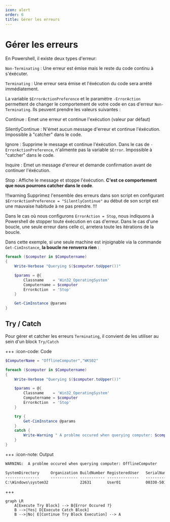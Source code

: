 ```yaml
---
icon: alert
order: 6
title: Gérer les erreurs
---
```


# Gérer les erreurs

En Powershell, il existe deux types d'erreur:

`Non-Terminating`
:    Une erreur est émise mais le reste du code continu à s'éxécuter.

`Terminating`
:   Une erreur sera émise et l'éxécution du code sera arrété immédiatement.

La variable `$ErrorActionPreference` et le paramètre `-ErrorAction` permettent de changer le comportement de votre code en cas d'erreur `Non-Terminating`. Ils peuvent prendre les valeurs suivantes :

Continue
:   Emet une erreur et continue l'exécution (valeur par défaut)

SilentlyContinue
:   N'émet aucun message d'erreur et continue l'éxécution. Impossible à "catcher" dans le code.

Ignore
:   Supprime le message et continue l'éxécution. Dans le cas de `-ErrorActionPreference`, n'alimente pas la variable `$Error`. Impossible à "catcher" dans le code.

Inquire
:   Emet un message d'erreur et demande confirmation avant de continuer l'éxécution.

Stop
:   Affiche le message et stoppe l'éxécution.  **C'est ce comportement que nous pourrons catcher dans le code**.


!!!warning
Supprimez l'ensemble des erreurs dans son script en configurant `$ErrorActionPreference = "SilentlyContinue"` au début de son script est une mauvaise habitude à ne pas prendre.
!!!

Dans le cas où nous configurons `ErrorAction = Stop`, nous indiquons à Powershell de stopper toute éxécution en cas d'erreur. Dans le cas d'une boucle, une seule erreur dans celle ci, arretera toute les itérations de la boucle.

Dans cette exemple, si une seule machine est injoignable via la commande `Get-CimInstance`, **la boucle ne renverra rien** :

```powershell #8
foreach ($computer in $Computername)
{
    Write-Verbose "Querying $($computer.toUpper())"

    $params = @{
        Classname    = 'Win32_OperatingSystem'
        Computername = $computer
        ErrorAction  = 'Stop'
    }

    Get-CimInstance @params
}
```

## Try / Catch

Pour gérer et catcher les erreurs `Terminating`, il convient de les utiliser au sein d'un block `Try/Catch`

+++ :icon-code: Code

```powershell #13-18
$ComputerName = "OfflineComputer","WKS02"

foreach ($computer in $Computername)
{
    Write-Verbose "Querying $($computer.toUpper())"

    $params = @{
        Classname    = 'Win32_OperatingSystem'
        Computername = $computer
        ErrorAction  = 'Stop'
    }

    try {
        Get-CimInstance @params
    }
    catch {
        Write-Warning " A problme occured when querying computer: $computer"
    }
}
```

+++ :icon-note: Output

```txt
WARNING:  A problme occured when querying computer: OfflineComputer

SystemDirectory     Organization BuildNumber RegisteredUser   SerialNumber            Version    PSComputerName
---------------     ------------ ----------- --------------   ------------            -------    --------------
C:\Windows\system32              22631       User01           00330-50181-42672-AAOEM 10.0.22631 WKS02
```

+++


```mermaid
graph LR
    A[Execute Try Block] --> B{Error Occured ?}
    B -->|Yes| D[Execute Catch Block]
    B -->|No| E[Continue Try Block Execution] --> A
```